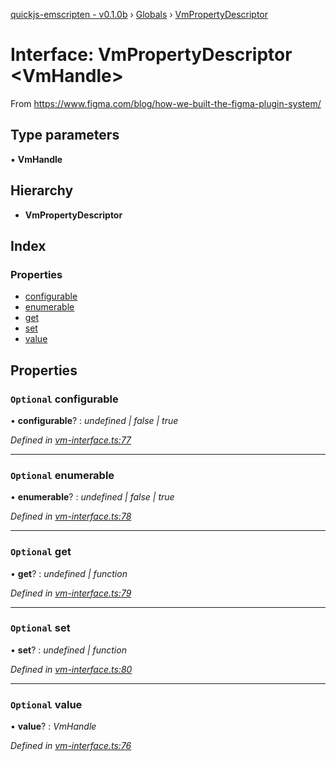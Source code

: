 [quickjs-emscripten - v0.1.0b](../README.md) › [Globals](../globals.md) › [VmPropertyDescriptor](vmpropertydescriptor.md)

# Interface: VmPropertyDescriptor <**VmHandle**>

From https://www.figma.com/blog/how-we-built-the-figma-plugin-system/

## Type parameters

▪ **VmHandle**

## Hierarchy

* **VmPropertyDescriptor**

## Index

### Properties

* [configurable](vmpropertydescriptor.md#optional-configurable)
* [enumerable](vmpropertydescriptor.md#optional-enumerable)
* [get](vmpropertydescriptor.md#optional-get)
* [set](vmpropertydescriptor.md#optional-set)
* [value](vmpropertydescriptor.md#optional-value)

## Properties

### `Optional` configurable

• **configurable**? : *undefined | false | true*

*Defined in [vm-interface.ts:77](https://github.com/justjake/quickjs-emscripten/blob/ce3ee3a/ts/vm-interface.ts#L77)*

___

### `Optional` enumerable

• **enumerable**? : *undefined | false | true*

*Defined in [vm-interface.ts:78](https://github.com/justjake/quickjs-emscripten/blob/ce3ee3a/ts/vm-interface.ts#L78)*

___

### `Optional` get

• **get**? : *undefined | function*

*Defined in [vm-interface.ts:79](https://github.com/justjake/quickjs-emscripten/blob/ce3ee3a/ts/vm-interface.ts#L79)*

___

### `Optional` set

• **set**? : *undefined | function*

*Defined in [vm-interface.ts:80](https://github.com/justjake/quickjs-emscripten/blob/ce3ee3a/ts/vm-interface.ts#L80)*

___

### `Optional` value

• **value**? : *VmHandle*

*Defined in [vm-interface.ts:76](https://github.com/justjake/quickjs-emscripten/blob/ce3ee3a/ts/vm-interface.ts#L76)*
